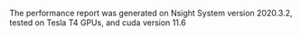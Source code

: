 The performance report was generated on Nsight System version 2020.3.2, tested on Tesla T4 GPUs, and cuda version 11.6

